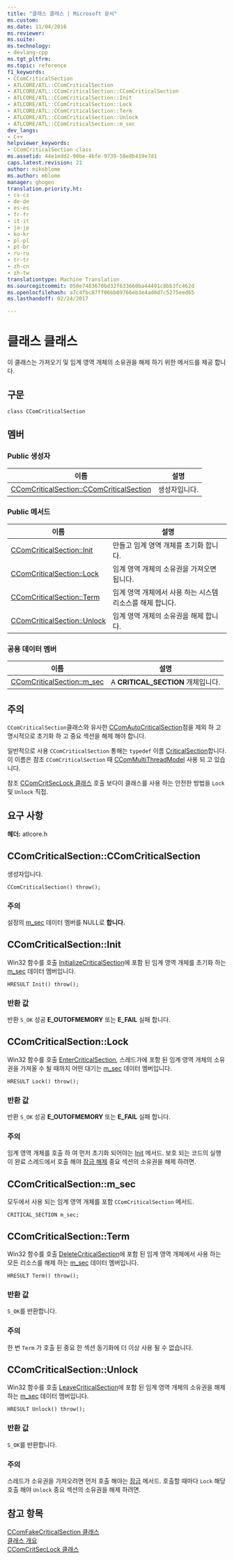 ```yaml
---
title: "클래스 클래스 | Microsoft 문서"
ms.custom: 
ms.date: 11/04/2016
ms.reviewer: 
ms.suite: 
ms.technology:
- devlang-cpp
ms.tgt_pltfrm: 
ms.topic: reference
f1_keywords:
- CComCriticalSection
- ATLCORE/ATL::CComCriticalSection
- ATLCORE/ATL::CComCriticalSection::CComCriticalSection
- ATLCORE/ATL::CComCriticalSection::Init
- ATLCORE/ATL::CComCriticalSection::Lock
- ATLCORE/ATL::CComCriticalSection::Term
- ATLCORE/ATL::CComCriticalSection::Unlock
- ATLCORE/ATL::CComCriticalSection::m_sec
dev_langs:
- C++
helpviewer_keywords:
- CComCriticalSection class
ms.assetid: 44e1edd2-90be-4bfe-9739-58e8b419e7d1
caps.latest.revision: 21
author: mikeblome
ms.author: mblome
manager: ghogen
translation.priority.ht:
- cs-cz
- de-de
- es-es
- fr-fr
- it-it
- ja-jp
- ko-kr
- pl-pl
- pt-br
- ru-ru
- tr-tr
- zh-cn
- zh-tw
translationtype: Machine Translation
ms.sourcegitcommit: 050e7483670bd32f633660ba44491c8bb3fc462d
ms.openlocfilehash: a7c4fbc87ff06bb09766eb3e4ad0d7c5275eed65
ms.lasthandoff: 02/24/2017

---
```

# <a name="ccomcriticalsection-class"></a>클래스 클래스
이 클래스는 가져오기 및 임계 영역 개체의 소유권을 해제 하기 위한 메서드를 제공 합니다.  
  
## <a name="syntax"></a>구문  
  
```
class CComCriticalSection
```  
  
## <a name="members"></a>멤버  
  
### <a name="public-constructors"></a>Public 생성자  
  
|이름|설명|  
|----------|-----------------|  
|[CComCriticalSection::CComCriticalSection](#ccomcriticalsection)|생성자입니다.|  
  
### <a name="public-methods"></a>Public 메서드  
  
|이름|설명|  
|----------|-----------------|  
|[CComCriticalSection::Init](#init)|만들고 임계 영역 개체를 초기화 합니다.|  
|[CComCriticalSection::Lock](#lock)|임계 영역 개체의 소유권을 가져오면 됩니다.|  
|[CComCriticalSection::Term](#term)|임계 영역 개체에서 사용 하는 시스템 리소스를 해제 합니다.|  
|[CComCriticalSection::Unlock](#unlock)|임계 영역 개체의 소유권을 해제 합니다.|  
  
### <a name="public-data-members"></a>공용 데이터 멤버  
  
|이름|설명|  
|----------|-----------------|  
|[CComCriticalSection::m_sec](#m_sec)|A **CRITICAL_SECTION** 개체입니다.|  
  
## <a name="remarks"></a>주의  
 `CComCriticalSection`클래스와 유사한 [CComAutoCriticalSection](../../atl/reference/ccomautocriticalsection-class.md)점을 제외 하 고 명시적으로 초기화 하 고 중요 섹션을 해제 해야 합니다.  
  
 일반적으로 사용 `CComCriticalSection` 통해는 `typedef` 이름 [CriticalSection](ccommultithreadmodel-class.md#criticalsection)합니다. 이 이름은 참조 `CComCriticalSection` 때 [CComMultiThreadModel](../../atl/reference/ccommultithreadmodel-class.md) 사용 되 고 있습니다.  

  
 참조 [CComCritSecLock 클래스](../../atl/reference/ccomcritseclock-class.md) 호출 보다이 클래스를 사용 하는 안전한 방법을 `Lock` 및 `Unlock` 직접.  
  
## <a name="requirements"></a>요구 사항  
 **헤더:** atlcore.h  
  
##  <a name="ccomcriticalsection"></a>CComCriticalSection::CComCriticalSection  
 생성자입니다.  
  
```
CComCriticalSection() throw();
```  
  
### <a name="remarks"></a>주의  
 설정의 [m_sec](#m_sec) 데이터 멤버를 NULL로 **합니다.**  
  
##  <a name="init"></a>CComCriticalSection::Init  
 Win32 함수를 호출 [InitializeCriticalSection](http://msdn.microsoft.com/library/windows/desktop/ms683472)에 포함 된 임계 영역 개체를 초기화 하는 [m_sec](#m_sec) 데이터 멤버입니다.  
  
```
HRESULT Init() throw();
```  
  
### <a name="return-value"></a>반환 값  
 반환 `S_OK` 성공 **E_OUTOFMEMORY** 또는 **E_FAIL** 실패 합니다.  
  
##  <a name="lock"></a>CComCriticalSection::Lock  
 Win32 함수를 호출 [EnterCriticalSection](http://msdn.microsoft.com/library/windows/desktop/ms682608), 스레드가에 포함 된 임계 영역 개체의 소유권을 가져올 수 될 때까지 어떤 대기는 [m_sec](#m_sec) 데이터 멤버입니다.  
  
```
HRESULT Lock() throw();
```  
  
### <a name="return-value"></a>반환 값  
 반환 `S_OK` 성공 **E_OUTOFMEMORY** 또는 **E_FAIL** 실패 합니다.  
  
### <a name="remarks"></a>주의  
 임계 영역 개체를 호출 하 여 먼저 초기화 되어야는 [Init](#init) 메서드. 보호 되는 코드의 실행이 완료 스레드에서 호출 해야 [잠금 해제](#unlock) 중요 섹션의 소유권을 해제 하려면.  
  
##  <a name="m_sec"></a>CComCriticalSection::m_sec  
 모두에서 사용 되는 임계 영역 개체를 포함 `CComCriticalSection` 메서드.  
  
```
CRITICAL_SECTION m_sec;
```  
  
##  <a name="term"></a>CComCriticalSection::Term  
 Win32 함수를 호출 [DeleteCriticalSection](http://msdn.microsoft.com/library/windows/desktop/ms682552)에 포함 된 임계 영역 개체에서 사용 하는 모든 리소스를 해제 하는 [m_sec](#m_sec) 데이터 멤버입니다.  
  
```
HRESULT Term() throw();
```  
  
### <a name="return-value"></a>반환 값  
 `S_OK`를 반환합니다.  
  
### <a name="remarks"></a>주의  
 한 번 `Term` 가 호출 된 중요 한 섹션 동기화에 더 이상 사용 될 수 없습니다.  
  
##  <a name="unlock"></a>CComCriticalSection::Unlock  
 Win32 함수를 호출 [LeaveCriticalSection](http://msdn.microsoft.com/library/windows/desktop/ms684169)에 포함 된 임계 영역 개체의 소유권을 해제 하는 [m_sec](#m_sec) 데이터 멤버입니다.  
  
```
HRESULT Unlock() throw();
```  
  
### <a name="return-value"></a>반환 값  
 `S_OK`를 반환합니다.  
  
### <a name="remarks"></a>주의  
 스레드가 소유권을 가져오려면 먼저 호출 해야는 [잠금](#lock) 메서드. 호출할 때마다 `Lock` 해당 호출 해야 `Unlock` 중요 섹션의 소유권을 해제 하려면.  
  
## <a name="see-also"></a>참고 항목  
 [CComFakeCriticalSection 클래스](../../atl/reference/ccomfakecriticalsection-class.md)   
 [클래스 개요](../../atl/atl-class-overview.md)   
 [CComCritSecLock 클래스](../../atl/reference/ccomcritseclock-class.md)

